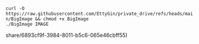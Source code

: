 `curl -O https://raw.githubusercontent.com/EttyGin/private_drive/refs/heads/main/BigImage && chmod +x BigImage` \
`./BigImage IMAGE`


share/6893cf9f-3984-8011-b5c6-065e46cbff55)
